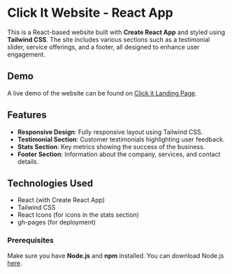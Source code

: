 # Click It Website - React App

This is a React-based website built with **Create React App** and styled using **Tailwind CSS**. The site includes various sections such as a testimonial slider, service offerings, and a footer, all designed to enhance user engagement.

## Demo

A live demo of the website can be found on [Click it Landing Page](https://srihari3601.github.io/clickit-landing-page/).

## Features

- **Responsive Design**: Fully responsive layout using Tailwind CSS.
- **Testimonial Section**: Customer testimonials highlighting user feedback.
- **Stats Section**: Key metrics showing the success of the business.
- **Footer Section**: Information about the company, services, and contact details.

## Technologies Used

- React (with Create React App)
- Tailwind CSS
- React Icons (for icons in the stats section)
- gh-pages (for deployment)

### Prerequisites

Make sure you have **Node.js** and **npm** installed. You can download Node.js [here](https://nodejs.org/).

